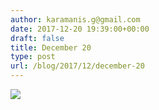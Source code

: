 ```yaml
---
author: karamanis.g@gmail.com
date: 2017-12-20 19:39:00+00:00
draft: false
title: December 20
type: post
url: /blog/2017/12/december-20
---
```




  
   ![](https://images.squarespace-cdn.com/content/v1/4f3f61bae4b063b909445965/1513788789515-S6JF1501HE94KVOF4XRI/ke17ZwdGBToddI8pDm48kNiEM88mrzHRsd1mQ3bxVct7gQa3H78H3Y0txjaiv_0fDoOvxcdMmMKkDsyUqMSsMWxHk725yiiHCCLfrh8O1z4YTzHvnKhyp6Da-NYroOW3ZGjoBKy3azqku80C789l0s0XaMNjCqAzRibjnE_wBlkZ2axuMlPfqFLWy-3Tjp4nKScCHg1XF4aLsQJlo6oYbA/IMG_3396.jpg?format=original)

  


